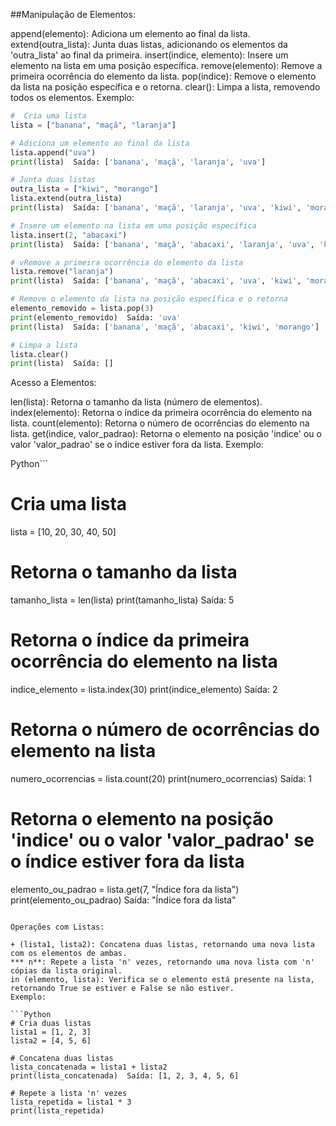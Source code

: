 ##Manipulação de Elementos:

append(elemento): Adiciona um elemento ao final da lista.
extend(outra_lista): Junta duas listas, adicionando os elementos da 'outra_lista' ao final da primeira.
insert(indice, elemento): Insere um elemento na lista em uma posição específica.
remove(elemento): Remove a primeira ocorrência do elemento da lista.
pop(indice): Remove o elemento da lista na posição específica e o retorna.
clear(): Limpa a lista, removendo todos os elementos.
Exemplo:

```Python
#  Cria uma lista
lista = ["banana", "maçã", "laranja"]

# Adiciona um elemento ao final da lista
lista.append("uva")
print(lista)  Saída: ['banana', 'maçã', 'laranja', 'uva']

# Junta duas listas
outra_lista = ["kiwi", "morango"]
lista.extend(outra_lista)
print(lista)  Saída: ['banana', 'maçã', 'laranja', 'uva', 'kiwi', 'morango']

# Insere um elemento na lista em uma posição específica
lista.insert(2, "abacaxi")
print(lista)  Saída: ['banana', 'maçã', 'abacaxi', 'laranja', 'uva', 'kiwi', 'morango']

# vRemove a primeira ocorrência do elemento da lista
lista.remove("laranja")
print(lista)  Saída: ['banana', 'maçã', 'abacaxi', 'uva', 'kiwi', 'morango']

# Remove o elemento da lista na posição específica e o retorna
elemento_removido = lista.pop(3)
print(elemento_removido)  Saída: 'uva'
print(lista)  Saída: ['banana', 'maçã', 'abacaxi', 'kiwi', 'morango']

# Limpa a lista
lista.clear()
print(lista)  Saída: []
```

Acesso a Elementos:

len(lista): Retorna o tamanho da lista (número de elementos).
index(elemento): Retorna o índice da primeira ocorrência do elemento na lista.
count(elemento): Retorna o número de ocorrências do elemento na lista.
get(indice, valor_padrao): Retorna o elemento na posição 'indice' ou o valor 'valor_padrao' se o índice estiver fora da lista.
Exemplo:

Python```
# Cria uma lista
lista = [10, 20, 30, 40, 50]

# Retorna o tamanho da lista
tamanho_lista = len(lista)
print(tamanho_lista)  Saída: 5

# Retorna o índice da primeira ocorrência do elemento na lista
indice_elemento = lista.index(30)
print(indice_elemento)  Saída: 2

# Retorna o número de ocorrências do elemento na lista
numero_ocorrencias = lista.count(20)
print(numero_ocorrencias)  Saída: 1

# Retorna o elemento na posição 'indice' ou o valor 'valor_padrao' se o índice estiver fora da lista
elemento_ou_padrao = lista.get(7, "Índice fora da lista")
print(elemento_ou_padrao)  Saída: "Índice fora da lista"
```

Operações com Listas:

+ (lista1, lista2): Concatena duas listas, retornando uma nova lista com os elementos de ambas.
*** n**: Repete a lista 'n' vezes, retornando uma nova lista com 'n' cópias da lista original.
in (elemento, lista): Verifica se o elemento está presente na lista, retornando True se estiver e False se não estiver.
Exemplo:

```Python
# Cria duas listas
lista1 = [1, 2, 3]
lista2 = [4, 5, 6]

# Concatena duas listas
lista_concatenada = lista1 + lista2
print(lista_concatenada)  Saída: [1, 2, 3, 4, 5, 6]

# Repete a lista 'n' vezes
lista_repetida = lista1 * 3
print(lista_repetida)  
```
